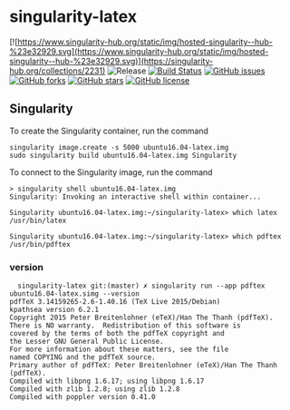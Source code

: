 # singularity-latex
[![https://www.singularity-hub.org/static/img/hosted-singularity--hub-%23e32929.svg](https://www.singularity-hub.org/static/img/hosted-singularity--hub-%23e32929.svg)](https://singularity-hub.org/collections/2231)
![Release](https://img.shields.io/badge/release-prealpha-red.svg)
[![Build Status](https://travis-ci.org/icaoberg/singularity-latex.svg?branch=master)](https://travis-ci.org/icaoberg/singularity-latex)
[![GitHub issues](https://img.shields.io/github/issues/icaoberg/singularity-latex.svg)](https://github.com/icaoberg/singularity-latex/issues)
[![GitHub forks](https://img.shields.io/github/forks/icaoberg/singularity-latex.svg)](https://github.com/icaoberg/singularity-latex/network)
[![GitHub stars](https://img.shields.io/github/stars/icaoberg/singularity-latex.svg)](https://github.com/icaoberg/singularity-latex/stargazers)
[![GitHub license](https://img.shields.io/badge/license-GPLv3-blue.svg)](https://www.gnu.org/licenses/quick-guide-gplv3.en.html)

## Singularity
To create the Singularity container, run the command

```
singularity image.create -s 5000 ubuntu16.04-latex.img
sudo singularity build ubuntu16.04-latex.img Singularity
```

To connect to the Singularity image, run the command

```
> singularity shell ubuntu16.04-latex.img
Singularity: Invoking an interactive shell within container...

Singularity ubuntu16.04-latex.img:~/singularity-latex> which latex
/usr/bin/latex

Singularity ubuntu16.04-latex.img:~/singularity-latex> which pdftex
/usr/bin/pdftex
```

### version

```
  singularity-latex git:(master) ✗ singularity run --app pdftex ubuntu16.04-latex.simg --version
pdfTeX 3.14159265-2.6-1.40.16 (TeX Live 2015/Debian)
kpathsea version 6.2.1
Copyright 2015 Peter Breitenlohner (eTeX)/Han The Thanh (pdfTeX).
There is NO warranty.  Redistribution of this software is
covered by the terms of both the pdfTeX copyright and
the Lesser GNU General Public License.
For more information about these matters, see the file
named COPYING and the pdfTeX source.
Primary author of pdfTeX: Peter Breitenlohner (eTeX)/Han The Thanh (pdfTeX).
Compiled with libpng 1.6.17; using libpng 1.6.17
Compiled with zlib 1.2.8; using zlib 1.2.8
Compiled with poppler version 0.41.0
```
